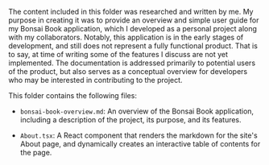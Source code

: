 The content included in this folder was researched and written by me. My purpose in 
creating it was to provide an overview and simple user guide for my Bonsai Book application, which I developed as a personal project along with my collaborators.
Notably, this application is in the early stages of development, and still does 
not represent a fully functional product. That is to say, at time of writing some
of the features I discuss are not yet implemented. The documentation is addressed 
primarily to potential users of the product, but also serves as a conceptual
overview for developers who may be interested in contributing to the project.

This folder contains the following files:

- `bonsai-book-overview.md`: An overview of the Bonsai Book application, including a description of the project, its purpose, and its features.

- `About.tsx`: A React component that renders the markdown for the site's About page, 
and dynamically creates an interactive table of contents for the page.

